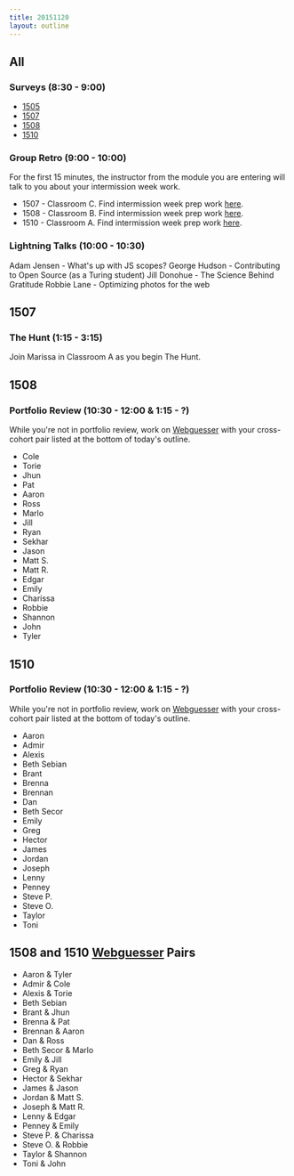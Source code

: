 ```yaml
---
title: 20151120
layout: outline
---
```


## All

### Surveys (8:30 - 9:00)

* [1505](https://docs.google.com/a/casimircreative.com/forms/d/1u0zO7iLTnJBYJER3vmbfqEIcl4STlN_juugxGDZb08s/viewform)
* [1507](https://docs.google.com/a/casimircreative.com/forms/d/10IgIUv238QXo-_6_9y5stwNYOZz81Ut4Wf2KM1OXgus/viewform)
* [1508](https://docs.google.com/a/casimircreative.com/forms/d/1RervCF6__U1nf3Dfjc7YSxvgHQ1P6ZGqauXzsUDyQV4/viewform)
* [1510](https://docs.google.com/a/casimircreative.com/forms/d/1CmBOpWJBciNWOEqUh3Prw_mhODeD0Ru-Am6jp5Yug1k/viewform)

### Group Retro (9:00 - 10:00)

For the first 15 minutes, the instructor from the module you are entering will
talk to you about your intermission week work.

* 1507 - Classroom C. Find intermission week prep work [here](https://github.com/turingschool/intermission-assignments/blob/master/prep-for-module-4.markdown).
* 1508 - Classroom B. Find intermission week prep work [here](https://github.com/turingschool/intermission-assignments/blob/master/prep-for-module-3.markdown).
* 1510 - Classroom A. Find intermission week prep work [here](https://github.com/turingschool/intermission-assignments/blob/master/prep-for-module-2.markdown).

### Lightning Talks (10:00 - 10:30)

Adam Jensen - What's up with JS scopes?
George Hudson - Contributing to Open Source (as a Turing student)
Jill Donohue - The Science Behind Gratitude
Robbie Lane - Optimizing photos for the web

## 1507

### The Hunt (1:15 - 3:15)

Join Marissa in Classroom A as you begin The Hunt.


## 1508

### Portfolio Review (10:30 - 12:00 & 1:15 - ?)

While you're not in portfolio review, work on [Webguesser](http://tutorials.jumpstartlab.com/projects/web_guesser.html) with your cross-cohort pair listed at the bottom of today's outline.

* Cole
* Torie
* Jhun
* Pat
* Aaron
* Ross
* Marlo
* Jill
* Ryan
* Sekhar
* Jason
* Matt S.
* Matt R.
* Edgar
* Emily
* Charissa
* Robbie
* Shannon
* John
* Tyler

## 1510

### Portfolio Review (10:30 - 12:00 & 1:15 - ?)

While you're not in portfolio review, work on [Webguesser](http://tutorials.jumpstartlab.com/projects/web_guesser.html) with your cross-cohort pair listed at the bottom of today's outline.

* Aaron
* Admir
* Alexis
* Beth Sebian
* Brant
* Brenna
* Brennan
* Dan
* Beth Secor
* Emily
* Greg
* Hector
* James
* Jordan
* Joseph
* Lenny
* Penney
* Steve P.
* Steve O.
* Taylor
* Toni

## 1508 and 1510 [Webguesser](http://tutorials.jumpstartlab.com/projects/web_guesser.html) Pairs

* Aaron & Tyler
* Admir & Cole
* Alexis & Torie
* Beth Sebian
* Brant & Jhun
* Brenna & Pat
* Brennan & Aaron
* Dan & Ross
* Beth Secor & Marlo
* Emily & Jill
* Greg & Ryan
* Hector & Sekhar
* James & Jason
* Jordan & Matt S.
* Joseph & Matt R.
* Lenny & Edgar
* Penney & Emily
* Steve P. & Charissa
* Steve O. & Robbie
* Taylor & Shannon
* Toni & John
